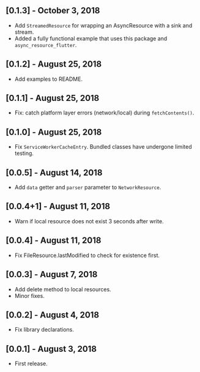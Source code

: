 ## [0.1.3] - October 3, 2018

* Add `StreamedResource` for wrapping an AsyncResource with a sink and stream.
* Added a fully functional example that uses this package and `async_resource_flutter`.

## [0.1.2] - August 25, 2018

* Add examples to README.

## [0.1.1] - August 25, 2018

* Fix: catch platform layer errors (network/local) during `fetchContents()`.

## [0.1.0] - August 25, 2018

* Fix `ServiceWorkerCacheEntry`. Bundled classes have undergone limited testing.

## [0.0.5] - August 14, 2018

* Add `data` getter and `parser` parameter to `NetworkResource`.

## [0.0.4+1] - August 11, 2018

* Warn if local resource does not exist 3 seconds after write.

## [0.0.4] - August 11, 2018

* Fix FileResource.lastModified to check for existence first.

## [0.0.3] - August 7, 2018

* Add delete method to local resources.
* Minor fixes.

## [0.0.2] - August 4, 2018

* Fix library declarations.

## [0.0.1] - August 3, 2018

* First release.
